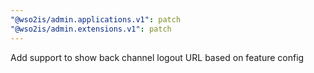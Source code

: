 ```yaml
---
"@wso2is/admin.applications.v1": patch
"@wso2is/admin.extensions.v1": patch
---
```


Add support to show back channel logout URL based on feature config
